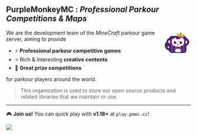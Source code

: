 ## **PurpleMonkeyMC** : _Professional Parkour Competitions & Maps_

<img align="right" height=15% width=15% src="https://raw.githubusercontent.com/PurpleMonkeyMC/.github/refs/heads/main/imgs/logo.png" />

We are the development team of the _MineCraft_ parkour game server,
aiming to provide 

- ⚡ **Professional parkour competitive games**
- ⭐ Rich & Interesting **creative contents**
- 🥇 **Great prize competitions**
  
for parkour players around the world.

> This organization is used to store our open source products and related libraries that we maintain or use.
___

🎮 **Join us!** You can quick play with **v1.18+** at `play.pmmc.cc`!
  
![](https://sr-api.sfirew.com/server/play.pmmc.cc/banner/motd.png?hl=cn&v=z9yW3KnwJ6)

